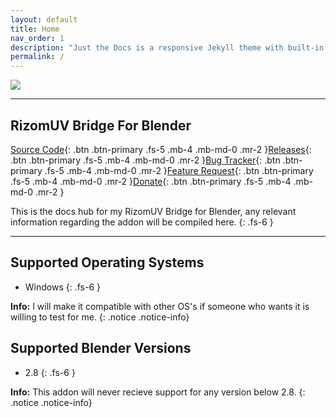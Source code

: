 ```yaml
---
layout: default
title: Home
nav_order: 1
description: "Just the Docs is a responsive Jekyll theme with built-in search that is easily customizable and hosted on GitHub Pages."
permalink: /
---
```


![](https://www.rizom-lab.com/wordpress/wp-content/uploads/2017/04/rizom_lab_horiz_w.png)

---

## RizomUV Bridge For Blender

[Source Code](https://github.com/MattAshpole/BlenderRizomUVBridge){: .btn .btn-primary .fs-5 .mb-4 .mb-md-0 .mr-2 }[Releases](https://github.com/MattAshpole/BlenderRizomUVBridge/releases){: .btn .btn-primary .fs-5 .mb-4 .mb-md-0 .mr-2 }[Bug Tracker](https://github.com/MattAshpole/BlenderRizomUVBridge/issues){: .btn .btn-primary .fs-5 .mb-4 .mb-md-0 .mr-2 }[Feature Request](https://github.com/MattAshpole/BlenderRizomUVBridge/issues/new?assignees=&labels=&template=feature_request.md&title=){: .btn .btn-primary .fs-5 .mb-4 .mb-md-0 .mr-2 }[Donate](https://www.paypal.com/paypalme/my/profile?locale.x=en_US&country.x=US){: .btn .btn-primary .fs-5 .mb-4 .mb-md-0 .mr-2 }

This is the docs hub for my RizomUV Bridge for Blender, any relevant information regarding the addon will be compiled here.
{: .fs-6 }

---

## Supported Operating Systems

- Windows
{: .fs-6 }

**Info:** I will make it compatible with other OS's if someone who wants it is willing to test for me.
{: .notice .notice-info}

## Supported Blender Versions

- 2.8
{: .fs-6 }

**Info:** This addon will never recieve support for any version below 2.8.
{: .notice .notice-info}